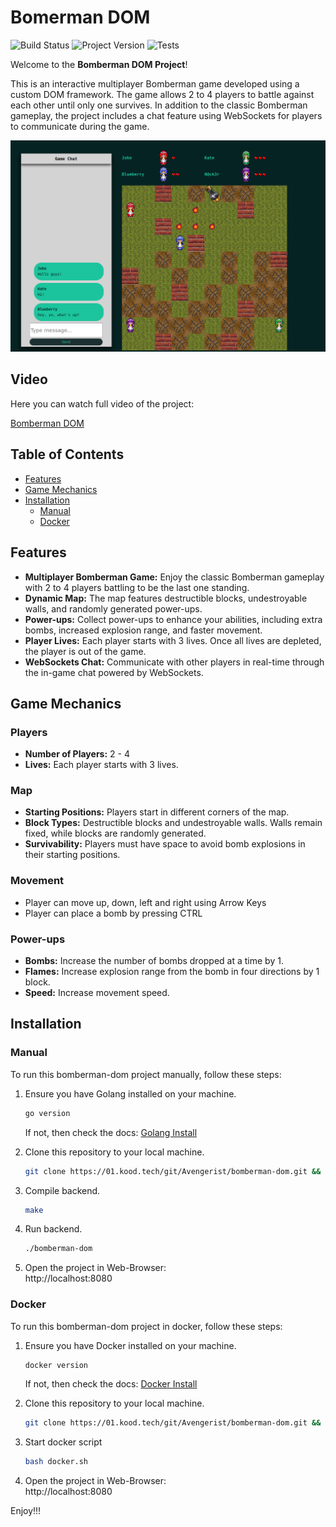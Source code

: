 # Bomerman DOM

![Build Status](https://img.shields.io/badge/Project-In%20Progress-orange)  ![Project Version](https://img.shields.io/badge/Version-1.0-blue) ![Tests](https://img.shields.io/badge/Tests-Passed-green)

Welcome to the **Bomberman DOM Project**!

This is an interactive multiplayer Bomberman game developed using a custom DOM framework. The game allows 2 to 4 players to battle against each other until only one survives. In addition to the classic Bomberman gameplay, the project includes a chat feature using WebSockets for players to communicate during the game.

<p align="center">
  <img src="bomberman.png" alt="Image" />
</p>

## Video

Here you can watch full video of the project:

[Bomberman DOM](https://youtu.be/zIlhnhduHTc)


## Table of Contents

- [Features](#features)
- [Game Mechanics](#game-mechanics)
- [Installation](#installation)
  - [Manual](#manual)
  - [Docker](#docker) 

## Features

- **Multiplayer Bomberman Game:** Enjoy the classic Bomberman gameplay with 2 to 4 players battling to be the last one standing.
- **Dynamic Map:** The map features destructible blocks, undestroyable walls, and randomly generated power-ups.
- **Power-ups:** Collect power-ups to enhance your abilities, including extra bombs, increased explosion range, and faster movement.
- **Player Lives:** Each player starts with 3 lives. Once all lives are depleted, the player is out of the game.
- **WebSockets Chat:** Communicate with other players in real-time through the in-game chat powered by WebSockets.

## Game Mechanics

### Players

- **Number of Players:** 2 - 4
- **Lives:** Each player starts with 3 lives.

### Map

- **Starting Positions:** Players start in different corners of the map.
- **Block Types:** Destructible blocks and undestroyable walls. Walls remain fixed, while blocks are randomly generated.
- **Survivability:** Players must have space to avoid bomb explosions in their starting positions.

### Movement
- Player can move up, down, left and right using Arrow Keys
- Player can place a bomb by pressing CTRL

### Power-ups

- **Bombs:** Increase the number of bombs dropped at a time by 1.
- **Flames:** Increase explosion range from the bomb in four directions by 1 block.
- **Speed:** Increase movement speed.

## Installation

### Manual
To run this bomberman-dom project manually, follow these steps:

1. Ensure you have Golang installed on your machine.
   ```bash
   go version
   ```
   If not, then check the docs: [Golang Install](https://go.dev/doc/install)
   
2. Clone this repository to your local machine.
   ```bash
   git clone https://01.kood.tech/git/Avengerist/bomberman-dom.git && cd bomberman-dom
   ```

3. Compile backend.
   ```bash
   make
   ```

4. Run backend.
   ```bash
   ./bomberman-dom
   ```

5. Open the project in Web-Browser:<br>http://localhost:8080

### Docker
To run this bomberman-dom project in docker, follow these steps:
1. Ensure you have Docker installed on your machine.
   ```bash
   docker version
   ```
   If not, then check the docs: [Docker Install](https://docs.docker.com/engine/install/)
   
2. Clone this repository to your local machine.
   ```bash
   git clone https://01.kood.tech/git/Avengerist/bomberman-dom.git && cd bomberman-dom
   ```

3. Start docker script
    ```bash
    bash docker.sh
    ```

4. Open the project in Web-Browser: <br>http://localhost:8080


Enjoy!!!
